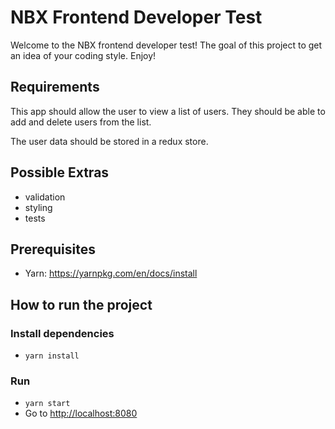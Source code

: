 # NBX Frontend Developer Test

Welcome to the NBX frontend developer test! The goal of this project to get an idea of your coding style. Enjoy!

## Requirements

This app should allow the user to view a list of users. They should be able to add and delete users from the list.

The user data should be stored in a redux store.

## Possible Extras

- validation
- styling
- tests

## Prerequisites

- Yarn: <https://yarnpkg.com/en/docs/install>

## How to run the project

### Install dependencies

- `yarn install`

### Run

- `yarn start`
- Go to <http://localhost:8080>